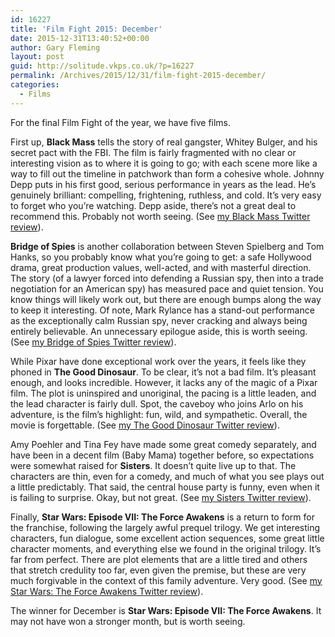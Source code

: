 ```yaml
---
id: 16227
title: 'Film Fight 2015: December'
date: 2015-12-31T13:40:52+00:00
author: Gary Fleming
layout: post
guid: http://solitude.vkps.co.uk/?p=16227
permalink: /Archives/2015/12/31/film-fight-2015-december/
categories:
  - Films
---
```

For the final Film Fight of the year, we have five films.

First up, **Black Mass** tells the story of real gangster, Whitey Bulger, and his secret pact with the FBI. The film is fairly fragmented with no clear or interesting vision as to where it is going to go; with each scene more like a way to fill out the timeline in patchwork than form a cohesive whole. Johnny Depp puts in his first good, serious performance in years as the lead. He&#8217;s genuinely brilliant: compelling, frightening, ruthless, and cold. It&#8217;s very easy to forget who you&#8217;re watching. Depp aside, there&#8217;s not a great deal to recommend this. Probably not worth seeing. (See [my Black Mass Twitter review](https://twitter.com/garyfleming/status/672474757166718976)).

**Bridge of Spies** is another collaboration between Steven Spielberg and Tom Hanks, so you probably know what you&#8217;re going to get: a safe Hollywood drama, great production values, well-acted, and with masterful direction. The story (of a lawyer forced into defending a Russian spy, then into a trade negotiation for an American spy) has measured pace and quiet tension. You know things will likely work out, but there are enough bumps along the way to keep it interesting. Of note, Mark Rylance has a stand-out performance as the exceptionally calm Russian spy, never cracking and always being entirely believable. An unnecessary epilogue aside, this is worth seeing. (See [my Bridge of Spies Twitter review](https://twitter.com/garyfleming/status/673519737691906049)).

While Pixar have done exceptional work over the years, it feels like they phoned in **The Good Dinosaur**. To be clear, it&#8217;s not a bad film. It&#8217;s pleasant enough, and looks incredible. However, it lacks any of the magic of a Pixar film. The plot is uninspired and unoriginal, the pacing is a little leaden, and the lead character is fairly dull. Spot, the caveboy who joins Arlo on his adventure, is the film&#8217;s highlight: fun, wild, and sympathetic. Overall, the movie is forgettable. (See [my The Good Dinosaur Twitter review](https://twitter.com/garyfleming/status/676081501776252929)).

Amy Poehler and Tina Fey have made some great comedy separately, and have been in a decent film (Baby Mama) together before, so expectations were somewhat raised for **Sisters**. It doesn&#8217;t quite live up to that. The characters are thin, even for a comedy, and much of what you see plays out a little predictably. That said, the central house party is funny, even when it is failing to surprise. Okay, but not great. (See [my Sisters Twitter review](https://twitter.com/garyfleming/status/676081918090321920)).

Finally, **Star Wars: Episode VII: The Force Awakens** is a return to form for the franchise, following the largely awful prequel trilogy. We get interesting characters, fun dialogue, some excellent action sequences, some great little character moments, and everything else we found in the original trilogy. It&#8217;s far from perfect. There are plot elements that are a little tired and others that stretch credulity too far, even given the premise, but these are very much forgivable in the context of this family adventure. Very good. (See [my Star Wars: The Force Awakens Twitter review](https://twitter.com/garyfleming/status/677493406231371776)).

The winner for December is **Star Wars: Episode VII: The Force Awakens**. It may not have won a stronger month, but is worth seeing.